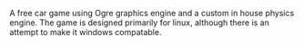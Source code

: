 A free car game using Ogre graphics engine and a custom in house physics engine. The game is designed primarily for linux, although there is an attempt to make it windows compatable.